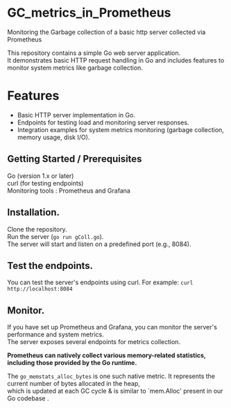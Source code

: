 # GC_metrics_in_Prometheus
Monitoring  the Garbage collection  of a basic http server collected via Prometheus 


This repository contains a simple Go web server application.<br>
It demonstrates basic HTTP request handling in Go and includes features to monitor system metrics like garbage collection.




# Features
  - Basic HTTP server implementation in Go.<br>
  - Endpoints for testing load and monitoring server responses.<br>
  - Integration examples for system metrics monitoring (garbage collection, memory usage, disk I/O).<br>



    
## Getting Started / Prerequisites <br>

Go (version 1.x or later)<br>
curl (for testing endpoints)<br>
Monitoring tools :  Prometheus and Grafana<br>

## Installation.<br>


Clone the repository.<br>
Run  the server (`go run gColl.go`).<br>
The server will start and listen on a predefined port (e.g., 8084).<br>

## Test the endpoints.<br>
You can test the server's endpoints using curl. For example:  `curl http://localhost:8084`<br>  

## Monitor.
If you have set up Prometheus and Grafana, you can monitor the server's performance and system metrics.<br>
The server exposes several endpoints for metrics collection.<br>



**Prometheus can natively collect various memory-related statistics, including those provided by the Go runtime.**  
 

The `go_memstats_alloc_bytes`  is one such native metric. It represents the current  number of bytes allocated  in the heap,   
which is updated at each GC cycle &  is similar to `mem.Alloc' present in our Go codebase .







